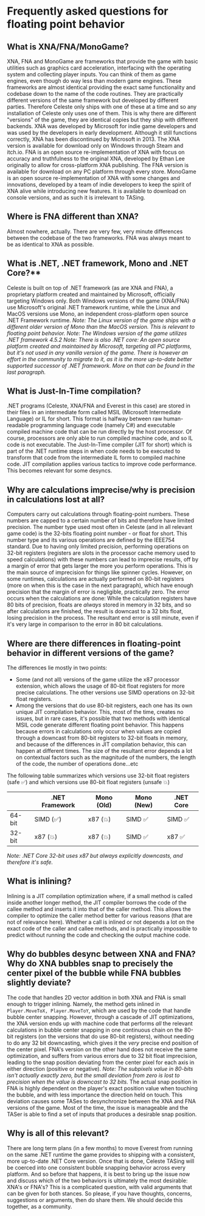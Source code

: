 # Frequently asked questions for floating point behavior

## What is XNA/FNA/MonoGame?
XNA, FNA and MonoGame are frameworks that provide the game with basic utilities such as graphics card acceleration, interfacing with the operating system and collecting player inputs. You can think of them as game engines, even though do way less than modern game engines.
These frameworks are almost identical providing the exact same functionality and codebase down to the name of the code routines. They are practically different versions of the same framework but developed by different parties. Therefore Celeste only ships with one of these at a time and so any installation of Celeste only uses one of them. This is why there are different "versions" of the game, they are identical copies but they ship with different backends.
XNA was developed by Microsoft for indie game developers and was used by the developers in early development. Although it still functions correctly, XNA has been discontinued by Microsoft in 2013. The XNA version is available for download only on Windows through Steam and itch.io.
FNA is an open source re-implementation of XNA with focus on accuracy and truthfulness to the original XNA, developed by Ethan Lee originally to allow for cross-platform XNA publishing. The FNA version is available for download on any PC platform through every store.
MonoGame is an open source re-implementation of XNA with some changes and innovations, developed by a team of indie developers to keep the spirit of XNA alive while introducing new features. It is available to download on console versions, and as such it is irrelevant to TASing.

## Where is FNA different than XNA?
Almost nowhere, actually. There are very few, very minute differences between the codebase of the two frameworks. FNA was always meant to be as identical to XNA as possible.

## What is .NET, .NET framework, Mono and .NET Core?**
Celeste is built on top of .NET framework (as are XNA and FNA), a proprietary platform created and maintained by Microsoft, officially targeting Windows only. Both Windows versions of the game (XNA/FNA) use Microsoft's original .NET framework runtime, while the Linux and MacOS versions use Mono, an independent cross-platform open source .NET Framework runtime.
*Note: The Linux version of the game ships with a different older version of Mono than the MacOS version. This is relevant to floating point behavior.*
*Note: The Windows version of the game utilizes .NET framework 4.5.2*
*Note: There is also .NET core: An open source platform created and maintained by Microsoft, targeting all PC platforms, but it's not used in any vanilla version of the game. There is however an effort in the community to migrate to it, as it is the more up-to-date better supported successor of .NET framework. More on that can be found in the last paragraph.*

## What is Just-In-Time compilation?
.NET programs (Celeste, XNA/FNA and Everest in this case) are stored in their files in an intermediate form called MSIL (Microsoft Intermediate Language) or IL for short. This format is halfway between raw human-readable programming language code (namely C#) and executable compiled machine code that can be run directly by the host processor.
Of course, processors are only able to run compiled machine code, and so IL code is not executable. The Just-In-Time compiler (JIT for short) which is part of the .NET runtime steps in when code needs to be executed to transform that code from the intermediate IL form to compiled machine code.
JIT compilation applies various tactics to improve code performance. This becomes relevant for some desyncs.

## Why are calculations imprecise/why is precision in calculations lost at all?
Computers carry out calculations through floating-point numbers. These numbers are capped to a certain number of bits and therefore have limited precision. The number type used most often in Celeste (and in all relevant game code) is the 32-bits floating point number - or float for short. This number type and its various operations are defined by the IEEE754 standard.
Due to having only limited precision, performing operations on 32-bit registers (registers are slots in the processor cache memory used to speed calculations) with these numbers can lead to imprecise results, off by a margin of error that gets larger the more you perform operations. This is the main source of imprecision for things like spinner cycles.
However, on some runtimes, calculations are actually performed on 80-bit registers (more on when this is the case in the next paragraph), which have enough precision that the margin of error is negligible, practically zero. The error occurs when the calculations are done: While the calculation registers have 80 bits of precision, floats are *always* stored in memory in 32 bits, and so after calculations are finished, the result is downcast to a 32 bits float, losing precision in the process. The resultant end error is still minute, even if it's very large in comparison to the error in 80 bit calculations.

## Where are there differences in floating-point behavior in different versions of the game?
The differences lie mostly in two points:
- Some (and not all) versions of the game utilize the x87 processor extension, which allows the usage of 80-bit float registers for more precise calculations. The other versions use SIMD operations on 32-bit float registers.
- Among the versions that do use 80-bit registers, each one has its own unique JIT compilation behavior. This, most of the time, creates no issues, but in rare cases, it's possible that two methods with identical MSIL code generate different floating point behavior. This happens because errors in calculations only occur when values are copied through a downcast from 80-bit registers to 32-bit floats in memory, and because of the differences in JIT compilation behavior, this can happen at different times. The size of the resultant error depends a lot on contextual factors such as the magnitude of the numbers, the length of the code, the number of operations done...etc

The following table summarizes which versions use 32-bit float registers (safe ✅) and which versions use 80-bit float registers (unsafe 💥)

|        | .NET Framework | Mono (Old) | Mono (New) | .NET Core |
| ------ | -------------- | ---------- | ---------- | --------- |
| 64-bit | SIMD (✅)      | x87 (💥)   | SIMD ✅    | SIMD ✅    |
| 32-bit | x87 (💥)       | x87 (💥)   | SIMD ✅    | x87 ✅     |

*Note: .NET Core 32-bit uses x87 but always explicitly downcasts, and therefore it's safe.*

## What is inlining?
Inlining is a JIT compilation optimization where, if a small method is called inside another longer method, the JIT compiler borrows the code of the callee method and inserts it into that of the caller method. This allows the compiler to optimize the caller method better for various reasons (that are not of relevance here).
Whether a call is inlined or not depends a lot on the exact code of the caller and callee methods, and is practically impossible to predict without running the code and checking the output machine code.

## Why do bubbles desync between XNA and FNA? Why do XNA bubbles snap to precisely the center pixel of the bubble while FNA bubbles slightly deviate?
The code that handles 2D vector addition in both XNA and FNA is small enough to trigger inlining. Namely, the method gets inlined in `Player.MoveToX, Player.MoveToY`, which are used by the code that handle bubble center snapping. However, through a cascade of JIT optimizations, the XNA version ends up with machine code that performs *all* the relevant calculations in bubble center snapping in one continuous chain on the 80-bit registers (on the versions that do use 80-bit registers), without needing to do any 32 bit downcasting, which gives it the *very* precise end position of the center pixel. FNA's version on the other hand does not receive the same optimization, and suffers from various errors due to 32 bit float imprecision, leading to the snap position deviating from the center pixel for each axis in either direction (positive or negative).
*Note: The subpixels value in 80-bits isn't actually exactly zero, but the small deviation from zero is lost to precision when the value is downcast to 32 bits.*
The actual snap position in FNA is highly dependent on the player's exact position value when touching the bubble, and with less importance the direction held on touch.
This deviation causes some TASes to desynchronize between the XNA and FNA versions of the game. Most of the time, the issue is manageable and the TASer is able to find a set of inputs that produces a desirable snap position.

## Why is all of this relevant?
There are long term plans (in a few months) to move Everest from running on the same .NET runtime the game provides to shipping with a consistent, more up-to-date .NET Core version. Once that is done, Celeste TASing will be coerced into one consistent bubble snapping behavior across every platform. And so before that happens, it is best to bring up the issue now and discuss which of the two behaviors is ultimately the most desirable: XNA's or FNA's?
This is a complicated question, with valid arguments that can be given for both stances. So please, if you have thoughts, concerns, suggestions or arguments, then do share them. We should decide this together, as a community.